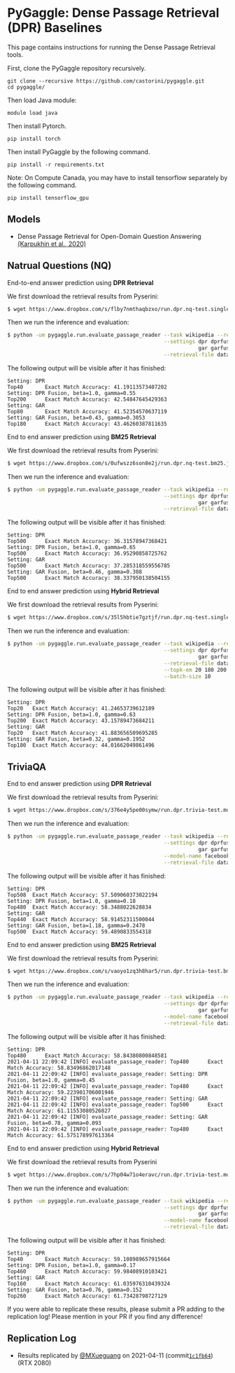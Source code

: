 # PyGaggle: Dense Passage Retrieval (DPR) Baselines

This page contains instructions for running the Dense Passage Retrieval tools.

First, clone the PyGaggle repository recursively.

```
git clone --recursive https://github.com/castorini/pygaggle.git
cd pygaggle/
```
Then load Java module:
```
module load java
```
Then install Pytorch.
```
pip install torch
```
Then install PyGaggle by the following command.
```
pip install -r requirements.txt
```
Note: On Compute Canada, you may have to install tensorflow separately by the following command.
```
pip install tensorflow_gpu 
```

## Models

+ Dense Passage Retrieval for Open-Domain Question Answering [(Karpukhin et al., 2020)](https://arxiv.org/pdf/2004.04906.pdf)

## Natrual Questions (NQ)
End-to-end answer prediction using **DPR Retrieval**

We first download the retrieval results from Pyserini:
```bash
$ wget https://www.dropbox.com/s/flby7nmthaqbzxo/run.dpr.nq-test.single.bf.json -P data
```

Then we run the inference and evaluation:
```bash
$ python -um pygaggle.run.evaluate_passage_reader --task wikipedia --retriever score --reader dpr \
                                                  --settings dpr dprfusion_1.0_0.55 \
                                                             gar garfusion_0.43_0.3053 \
                                                  --retrieval-file data/run.dpr.nq-test.single.bf.json --topk-em 40 80 180 200
```

The following output will be visible after it has finished:
```
Setting: DPR
Top40       Exact Match Accuracy: 41.19113573407202
Setting: DPR Fusion, beta=1.0, gamma=0.55
Top200      Exact Match Accuracy: 42.54847645429363
Setting: GAR
Top80       Exact Match Accuracy: 41.52354570637119
Setting: GAR Fusion, beta=0.43, gamma=0.3053
Top180      Exact Match Accuracy: 43.46260387811635
```

End to end answer prediction using **BM25 Retrieval**


We first download the retrieval results from Pyserini:
```bash
$ wget https://www.dropbox.com/s/0ufwszz6son8e2j/run.dpr.nq-test.bm25.json -P data
```

Then we run the inference and evaluation:
```bash
$ python -um pygaggle.run.evaluate_passage_reader --task wikipedia --retriever score --reader dpr \
                                                  --settings dpr dprfusion_1.0_0.65 \
                                                             gar garfusion_0.46_0.308 \
                                                  --retrieval-file data/run.dpr.nq-test.bm25.json --topk-em 500
```

The following output will be visible after it has finished:

```
Setting: DPR
Top500      Exact Match Accuracy: 36.31578947368421
Setting: DPR Fusion, beta=1.0, gamma=0.65
Top500      Exact Match Accuracy: 36.95290858725762
Setting: GAR
Top500      Exact Match Accuracy: 37.285318559556785
Setting: GAR Fusion, beta=0.46, gamma=0.308
Top500      Exact Match Accuracy: 38.337950138504155
```

End to end answer prediction using **Hybrid Retrieval**

We first download the retrieval results from Pyserini:
```bash
$ wget https://www.dropbox.com/s/35l5hbtie7gztjf/run.dpr.nq-test.single.bf.bm25.json -P data
```

Then we run the inference and evaluation:
```bash
$ python -um pygaggle.run.evaluate_passage_reader --task wikipedia --retriever score --reader dpr \
                                                  --settings dpr dprfusion_1.0_0.63 \
                                                             gar garfusion_0.32_0.1952 \
                                                  --retrieval-file data/run.dpr.nq-test.single.bf.bm25.json \
                                                  --topk-em 20 180 200 \
                                                  --batch-size 10
```
The following output will be visible after it has finished:

```
Setting: DPR
Top20	Exact Match Accuracy: 41.24653739612189
Setting: DPR Fusion, beta=1.0, gamma=0.63
Top200	Exact Match Accuracy: 43.15789473684211
Setting: GAR
Top20	Exact Match Accuracy: 41.883656509695285
Setting: GAR Fusion, beta=0.32, gamma=0.1952
Top180	Exact Match Accuracy: 44.01662049861496
```

## TriviaQA 
End to end answer prediction using **DPR Retrieval**

We first download the retrieval results from Pyserini:
```bash
$ wget https://www.dropbox.com/s/376e4y5pe00symw/run.dpr.trivia-test.multi.bf.json -P data
```

Then we run the inference and evaluation:
```bash
$ python -um pygaggle.run.evaluate_passage_reader --task wikipedia --retriever score --reader dpr \
                                                  --settings dpr dprfusion_1.0_0.18 \
                                                             gar garfusion_1.18_0.2478 \
                                                  --model-name facebook/dpr-reader-multiset-base \
                                                  --retrieval-file data/run.dpr.trivia-test.multi.bf.json --topk-em 440 480 500
```

The following output will be visible after it has finished:

```
Setting: DPR
Top508	Exact Match Accuracy: 57.509060373022194
Setting: DPR Fusion, beta=1.0, gamma=0.18
Top480	Exact Match Accuracy: 58.3488022628834
Setting: GAR
Top440	Exact Match Accuracy: 58.91452311500044
Setting: GAR Fusion, beta=1.18, gamma=0.2478
Top500	Exact Match Accuracy: 59.4890833554318
```

End to end answer prediction using **BM25 Retrieval**

We first download the retrieval results from Pyserini:
```bash
$ wget https://www.dropbox.com/s/vaoyo1zq3h8har5/run.dpr.trivia-test.bm25.json -P data
```

Then we run the inference and evaluation:
```bash
$ python -um pygaggle.run.evaluate_passage_reader --task wikipedia --retriever score --reader dpr \
                                                  --settings dpr dprfusion_1.0_0.45 \
                                                             gar garfusion_0.78_0.093 \
                                                  --model-name facebook/dpr-reader-multiset-base \
                                                  --retrieval-file data/run.dpr.trivia-test.bm25.json --topk-em 480 500
```

The following output will be visible after it has finished:

```
Setting: DPR
Top480      Exact Match Accuracy: 58.84380800848581
2021-04-11 22:09:42 [INFO] evaluate_passage_reader: Top480      Exact Match Accuracy: 58.83496862017148
2021-04-11 22:09:42 [INFO] evaluate_passage_reader: Setting: DPR Fusion, beta=1.0, gamma=0.45
2021-04-11 22:09:42 [INFO] evaluate_passage_reader: Top480      Exact Match Accuracy: 59.223901706001946
2021-04-11 22:09:42 [INFO] evaluate_passage_reader: Setting: GAR
2021-04-11 22:09:42 [INFO] evaluate_passage_reader: Top500      Exact Match Accuracy: 61.11553080526827
2021-04-11 22:09:42 [INFO] evaluate_passage_reader: Setting: GAR Fusion, beta=0.78, gamma=0.093
2021-04-11 22:09:42 [INFO] evaluate_passage_reader: Top480      Exact Match Accuracy: 61.575178997613364
```

End to end answer prediction using **Hybrid Retrieval**

We first download the retrieval results from Pyserini
```bash
$ wget https://www.dropbox.com/s/7hp04w71o4eravc/run.dpr.trivia-test.multi.bf.bm25.json -P data
```

Then we run the inference and evaluation:
```bash
$ python -um pygaggle.run.evaluate_passage_reader --task wikipedia --retriever score --reader dpr \
                                                  --settings dpr dprfusion_1.0_0.17 \
                                                             gar garfusion_0.76_0.152 \
                                                  --model-name facebook/dpr-reader-multiset-base \
                                                  --retrieval-file data/run.dpr.trivia-test.multi.bf.bm25.json --topk-em 40 160 260 460
```

The following output will be visible after it has finished:

```
Setting: DPR
Top40       Exact Match Accuracy: 59.108989657915664
Setting: DPR Fusion, beta=1.0, gamma=0.17
Top460      Exact Match Accuracy: 59.98408910103421
Setting: GAR
Top160      Exact Match Accuracy: 61.035976310439324
Setting: GAR Fusion, beta=0.76, gamma=0.152
Top260      Exact Match Accuracy: 61.73428798727129
```

If you were able to replicate these results, please submit a PR adding to the replication log!
Please mention in your PR if you find any difference!


## Replication Log

+ Results replicated by [@MXueguang](https://github.com/MXueguang) on 2021-04-11 (commit[`1c1fb64`](1c1fb644ec7bca65a507ed2cc3a1ada21a2a5976)) (RTX 2080)
